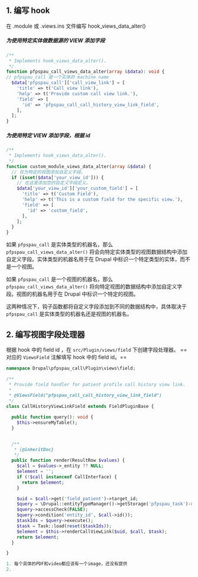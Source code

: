 ## 1. 编写 hook
在 .module  或 .views.ins  文件编写 hook_views_data_alter()
##### 为使用特定实体做数据源的 VIEW 添加字段
```php
/**
 * Implements hook_views_data_alter().
 */
function pfpspau_call_views_data_alter(array &$data): void {
// pfpspau_call 是一个实体的 machine name
  $data['pfpspau_call']['call_view_link'] = [
    'title' => t('Call view link'),
    'help' => t('Provide custom call view link.'),
    'field' => [
      'id' => 'pfpspau_call_call_history_view_link_field',
    ],
  ];
}
```
##### 为使用特定 VIEW 添加字段，根据 id
```PHP
/**
 * Implements hook_views_data_alter().
 */
function custom_module_views_data_alter(array &$data) {
  // 仅为特定的视图添加自定义字段。
  if (isset($data['your_view_id'])) {
    // 在这里添加您的自定义字段定义。
    $data['your_view_id']['your_custom_field'] = [
      'title' => t('Custom Field'),
      'help' => t('This is a custom field for the specific view.'),
      'field' => [
        'id' => 'custom_field',
      ],
    ];
  }
}
```

如果 `pfpspau_call` 是实体类型的机器名，那么 `pfpspau_call_views_data_alter()` 将会向特定实体类型的视图数据结构中添加自定义字段。实体类型的机器名用于在 Drupal 中标识一个特定类型的实体，而不是一个视图。

如果 `pfpspau_call` 是一个视图的机器名，那么 `pfpspau_call_views_data_alter()` 将向特定视图的数据结构中添加自定义字段。视图的机器名用于在 Drupal 中标识一个特定的视图。

这两种情况下，钩子函数都将自定义字段添加到不同的数据结构中，具体取决于 `pfpspau_call` 是实体类型的机器名还是视图的机器名。

## 2. 编写视图字段处理器
根据 hook 中的 field id ，在 `src/Plugin/views/field` 下创建字段处理器。
==对应的 `ViewsField` 注解填写 hook 中的 field id。==
```PHP
namespace Drupal\pfpspau_call\Plugin\views\field;

/**
 * Provide field handler for patient profile call history view link.
 *
 * @ViewsField("pfpspau_call_call_history_view_link_field")
 */
class CallHistoryViewLinkField extends FieldPluginBase {

  public function query(): void {
    $this->ensureMyTable();
  }


  /**
   * {@inheritDoc}
   */
  public function render(ResultRow $values) {
    $call = $values->_entity ?? NULL;
    $element = '';
    if (!$call instanceof CallInterface) {
      return $element;
    }

    $uid = $call->get('field_patient')->target_id;
    $query = \Drupal::entityTypeManager()->getStorage('pfpspau_task')->getQuery();
    $query->accessCheck(FALSE);
    $query->condition('entity_id', $call->id());
    $taskIds = $query->execute();
    $task = Task::load(reset($taskIds));
    $element = $this->renderCallViewLink($uid, $call, $task);
    return $element;
  }

}

1. 每个具体的PDF和video都应该有一个image，还没有提供
2. 
```